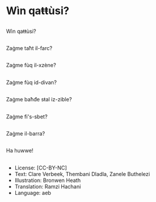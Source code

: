 # Wìn qaŧŧùsi?

##
Wìn qaŧŧùsi?

##
Zaġme taħt il-farc?

##
Zaġme fùq il-xzène?

##
Zaġme fùq id-divan?

##
Zaġme baħđe sŧal iz-zible?

##
Zaġme fi's-sbet?

##
Zaġme il-barra?

##
Ha huwwe!

##
* License: [CC-BY-NC]
* Text: Clare Verbeek, Thembani Dladla, Zanele Buthelezi
* Illustration: Bronwen Heath
* Translation: Ramzi Hachani
* Language: aeb
